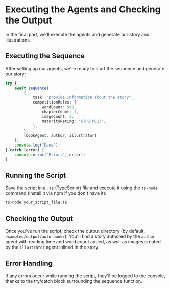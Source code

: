 # Executing the Agents and Checking the Output

In the final part, we'll execute the agents and generate our story and illustrations.

## Executing the Sequence

After setting up our agents, we're ready to start the sequence and generate our story:

```typescript
try {
    await sequence(
        {
            task: "provide information about the story",
            competitionRules: {
                wordCount: 500,
                chapterCount: 1,
                imageCount: 3,
                maturityRating: "G|PG|PG13",
            },
        },
        [bookAgent, author, illustrator]
    );
    console.log("Done");
} catch (error) {
    console.error("Error:", error);
}
```

## Running the Script

Save the script in a `.ts` (TypeScript) file and execute it using the `ts-node` command (install it
via npm if you don't have it):

```bash
ts-node your_script_file.ts
```

## Checking the Output

Once you've run the script, check the output directory (by default, `examples/output/auto-book/`).
You'll find a story authored by the `author` agent with reading time and word count added, as well
as images created by the `illustrator` agent inlined in the story.

## Error Handling

If any errors occur while running the script, they'll be logged to the console, thanks to the
try/catch block surrounding the sequence function.
